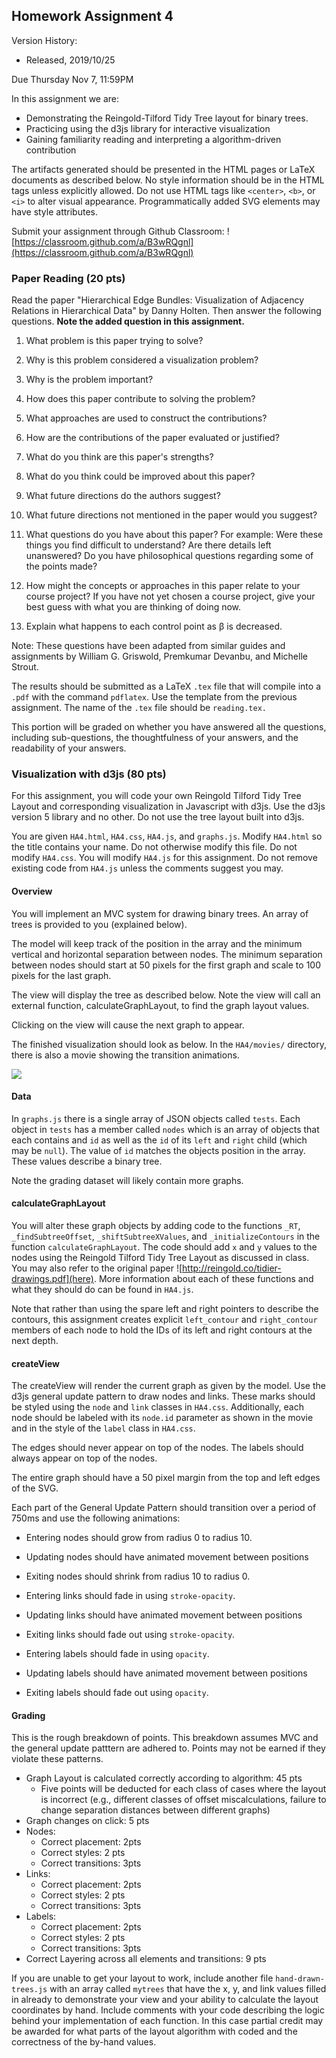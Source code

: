 ## Homework Assignment 4

Version History: 

- Released, 2019/10/25


Due Thursday Nov 7, 11:59PM

In this assignment we are:

- Demonstrating the Reingold-Tilford Tidy Tree layout for binary trees.
- Practicing using the d3js library for interactive visualization
- Gaining familiarity reading and interpreting a algorithm-driven contribution

The artifacts generated should be presented in the HTML pages or LaTeX
documents as described below. No style information should be in the HTML tags
unless explicitly allowed. Do not use HTML tags like `<center>`, `<b>`, or
`<i>` to alter visual appearance.  Programmatically added SVG elements may
have style attributes.

Submit your assignment through Github Classroom: ![https://classroom.github.com/a/B3wRQgnl](https://classroom.github.com/a/B3wRQgnl)

### Paper Reading (20 pts)

Read the paper "Hierarchical Edge Bundles: Visualization of Adjacency
Relations in Hierarchical Data" by Danny Holten. Then answer the following
questions. **Note the added question in this assignment.**

1. What problem is this paper trying to solve?

2. Why is this problem considered a visualization problem?

3. Why is the problem important?

4. How does this paper contribute to solving the problem? 

5. What approaches are used to construct the contributions?

6. How are the contributions of the paper evaluated or justified? 

7. What do you think are this paper's strengths? 

8. What do you think could be improved about this paper?

9. What future directions do the authors suggest? 

10. What future directions not mentioned in the paper would you suggest?

11. What questions do you have about this paper? For example: Were these things
   you find difficult to understand? Are there details left unanswered? Do you
have philosophical questions regarding some of the points made?

12. How might the concepts or approaches in this paper relate to your course
   project? If you have not yet chosen a course project, give your best guess
with what you are thinking of doing now.

13. Explain what happens to each control point as β is decreased.

Note: These questions have been adapted from similar guides and assignments by
William G.  Griswold, Premkumar Devanbu, and Michelle Strout.

The results should be submitted as a LaTeX `.tex` file that will compile into
a `.pdf` with the command `pdflatex`. Use the template from the previous
assignment. The name of the `.tex` file should be `reading.tex.`

This portion will be graded on whether you have answered all the questions,
including sub-questions, the thoughtfulness of your answers, and the
readability of your answers.

### Visualization with d3js (80 pts)

For this assignment, you will code your own Reingold Tilford Tidy Tree Layout
and corresponding visualization in Javascript with d3js. Use the d3js version
5 library and no other. Do not use the tree layout built into d3js.

You are given `HA4.html`, `HA4.css`, `HA4.js`, and `graphs.js`.  Modify
`HA4.html` so the title contains your name. Do not otherwise modify this file.
Do not modify `HA4.css`. You will modify `HA4.js` for this assignment. Do not
remove existing code from `HA4.js` unless the comments suggest you may.

#### Overview

You will implement an MVC system for drawing binary trees. An array of trees
is provided to you (explained below). 

The model will keep track of the position in the array and the minimum
vertical and horizontal separation between nodes. The minimum separation
between nodes should start at 50 pixels for the first graph and scale to 100
pixels for the last graph.

The view will display the tree as described below. Note the view will call an
external function, calculateGraphLayout, to find the graph layout values.

Clicking on the view will cause the next graph to appear.

The finished visualization should look as below. In the `HA4/movies/` directory, there
is also a movie showing the transition animations.

![](HA4/images/CSC544-HA4.png)


#### Data

In `graphs.js` there is a single array of JSON objects called `tests`. Each
object in `tests` has a member called `nodes` which is an array of objects
that each contains and `id` as well as the `id` of its `left` and `right`
child (which may be `null`). The value of `id` matches the objects position in
the array. These values describe a binary tree. 

Note the grading dataset will likely contain more graphs.

#### calculateGraphLayout

You will alter these graph objects by adding code to the functions `_RT`,
`_findSubtreeOffset`, `_shiftSubtreeXValues`, and `_initializeContours` in the
function `calculateGraphLayout`. The code should add `x` and `y` values to the
nodes using the Reingold Tilford Tidy Tree Layout as discussed in class.  You
may also refer to the original paper
![http://reingold.co/tidier-drawings.pdf](here). More information about each
of these functions and what they should do can be found in `HA4.js`. 

Note that rather than using the spare left and right pointers to describe the
contours, this assignment creates explicit `left_contour` and `right_contour`
members of each node to hold the IDs of its left and right contours at the 
next depth. 

#### createView

The createView will render the current graph as given by the model. Use the
d3js general update pattern to draw nodes and links. These marks should be
styled using the `node` and `link` classes in `HA4.css`. Additionally, each
node should be labeled with its `node.id` parameter as shown in the movie and
in the style of the `label` class in `HA4.css`.

The edges should never appear on top of the nodes. The labels should always
appear on top  of the nodes.

The entire graph should have a 50 pixel margin from the top and left edges of
the SVG.

Each part of the General Update Pattern should transition over a period of
750ms  and use the following animations:

- Entering nodes should grow from radius 0 to radius 10. 

- Updating nodes should have animated movement between positions

- Exiting nodes should shrink from radius 10 to radius 0.

- Entering links should fade in using `stroke-opacity`.

- Updating links should have animated movement between positions

- Exiting links should fade out using `stroke-opacity`.

- Entering labels should fade in using `opacity`.

- Updating labels should have animated movement between positions

- Exiting labels should fade out using `opacity`.


#### Grading

This is the rough breakdown of points. This breakdown assumes MVC and the
general update patttern are adhered to. Points may not be earned if they
violate these patterns.

- Graph Layout is calculated correctly according to algorithm: 45 pts
  -  Five points will be deducted for each class of cases where the layout is
     incorrect (e.g., different classes of offset miscalculations, failure to
change separation distances between different graphs)
- Graph changes on click: 5 pts
- Nodes:
  - Correct placement: 2pts
  - Correct styles: 2 pts
  - Correct transitions: 3pts 
- Links:
  - Correct placement: 2pts
  - Correct styles: 2 pts
  - Correct transitions: 3pts
- Labels:
  - Correct placement: 2pts
  - Correct styles: 2 pts
  - Correct transitions: 3pts
- Correct Layering across all elements and transitions: 9 pts

If you are unable to get your layout to work, include another file
`hand-drawn-trees.js` with an array called `mytrees` that have the x, y, and
link values filled in already to demonstrate your view and your ability to
calculate the layout coordinates by hand. Include comments with your code
describing the logic behind your implementation of each function. In this case
partial credit may be awarded for what parts of the layout  algorithm with
coded and the correctness of the by-hand values.



